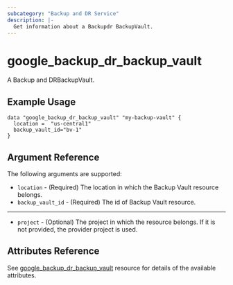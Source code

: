 ```yaml
---
subcategory: "Backup and DR Service"
description: |-
  Get information about a Backupdr BackupVault.
---
```


# google_backup_dr_backup_vault

A Backup and DRBackupVault.

## Example Usage

```hcl
data "google_backup_dr_backup_vault" "my-backup-vault" {
  location =  "us-central1"
  backup_vault_id="bv-1"
}
```

## Argument Reference

The following arguments are supported:

* `location` - (Required) The location in which the Backup Vault resource belongs.
* `backup_vault_id` - (Required) The id of Backup Vault resource.

- - -

* `project` - (Optional) The project in which the resource belongs. If it
    is not provided, the provider project is used.

## Attributes Reference

See [google_backup_dr_backup_vault](https://registry.terraform.io/providers/hashicorp/google/latest/docs/resources/backup_dr_backup_vault) resource for details of the available attributes.
